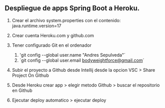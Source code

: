 
## Despliegue de apps Spring Boot a Heroku.

1. Crear el archivo system.properties con el contenido: java.runtime.version=17

2. Crear cuenta Heroku.com y github.com

3. Tener configurado Git en el ordenador
   1. 'git config --global user.name "Andres Sepulveda"´
   2. ´git config --global user.email bodyweightforce@gmail.com´

4. Subir el proyecto a Github desde Intellij desde la opcion VSC > Share Project On Github

5. Desde Heroku crear app > elegir metodo Github > buscar el repositorio en Github

6. Ejecutar deploy automatico > ejecutar deploy